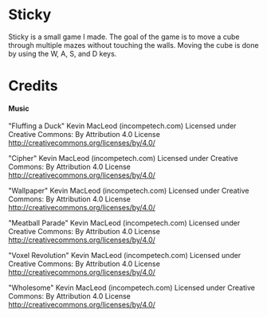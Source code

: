 # Sticky

Sticky is a small game I made. The goal of the game is to move a cube through multiple mazes without touching the walls. Moving the cube is done by using the W, A, S, and D keys.

# Credits
#### Music

"Fluffing a Duck" Kevin MacLeod (incompetech.com)
Licensed under Creative Commons: By Attribution 4.0 License
http://creativecommons.org/licenses/by/4.0/

"Cipher" Kevin MacLeod (incompetech.com)
Licensed under Creative Commons: By Attribution 4.0 License
http://creativecommons.org/licenses/by/4.0/

"Wallpaper" Kevin MacLeod (incompetech.com)
Licensed under Creative Commons: By Attribution 4.0 License
http://creativecommons.org/licenses/by/4.0/

"Meatball Parade" Kevin MacLeod (incompetech.com)
Licensed under Creative Commons: By Attribution 4.0 License
http://creativecommons.org/licenses/by/4.0/

"Voxel Revolution" Kevin MacLeod (incompetech.com)
Licensed under Creative Commons: By Attribution 4.0 License
http://creativecommons.org/licenses/by/4.0/

"Wholesome" Kevin MacLeod (incompetech.com)
Licensed under Creative Commons: By Attribution 4.0 License
http://creativecommons.org/licenses/by/4.0/